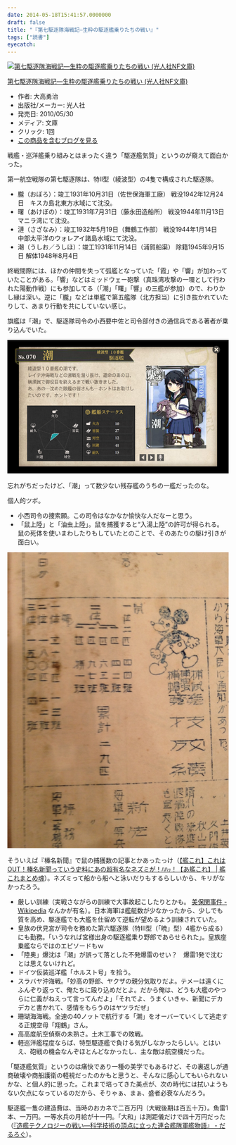 ```yaml
---
date: 2014-05-18T15:41:57.0000000
draft: false
title: "『第七駆逐隊海戦記―生粋の駆逐艦乗りたちの戦い』"
tags: ["読書"]
eyecatch: 
---
```

<p><div class="hatena-asin-detail"><a href="http://www.amazon.co.jp/exec/obidos/ASIN/476982646X/bestylesnet-22/"><img src="https://images-fe.ssl-images-amazon.com/images/I/41MwC8fbEiL._SL160_.jpg" class="hatena-asin-detail-image" alt="第七駆逐隊海戦記―生粋の駆逐艦乗りたちの戦い (光人社NF文庫)" title="第七駆逐隊海戦記―生粋の駆逐艦乗りたちの戦い (光人社NF文庫)"></a><div class="hatena-asin-detail-info"><p class="hatena-asin-detail-title"><a href="http://www.amazon.co.jp/exec/obidos/ASIN/476982646X/bestylesnet-22/">第七駆逐隊海戦記―生粋の駆逐艦乗りたちの戦い (光人社NF文庫)</a></p><ul><li><span class="hatena-asin-detail-label">作者:</span> 大高勇治</li><li><span class="hatena-asin-detail-label">出版社/メーカー:</span> 光人社</li><li><span class="hatena-asin-detail-label">発売日:</span> 2010/05/30</li><li><span class="hatena-asin-detail-label">メディア:</span> 文庫</li><li> <span class="hatena-asin-detail-label">クリック</span>: 1回</li><li><a href="http://d.hatena.ne.jp/asin/476982646X/bestylesnet-22" target="_blank">この商品を含むブログを見る</a></li></ul></div><div class="hatena-asin-detail-foot"></div></div></p><p>戦艦・巡洋艦乗り組みとはまったく違う「駆逐艦気質」というのが窺えて面白かった。</p><p>第一航空戦隊の第七駆逐隊は、特II型（綾波型）の4隻で構成された駆逐隊。</p>

<ul>
<li>朧（おぼろ）：竣工1931年10月31日（佐世保海軍工廠） 戦没1942年12月24日　キスカ島北東方水域にて沈没。</li>
<li>曙（あけぼの）：竣工1931年7月31日（藤永田造船所） 戦没1944年11月13日　マニラ湾にて沈没。</li>
<li>漣（さざなみ）：竣工1932年5月19日（舞鶴工作部） 戦没1944年1月14日　中部太平洋のウォレアイ諸島水域にて沈没。</li>
<li>潮（うしお／うしほ）：竣工1931年11月14日（浦賀船渠） 除籍1945年9月15日 解体1948年8月4日</li>
</ul><p>終戦間際には、ほかの仲間を失って弧艦となっていた「霞」や「響」が加わっていたことがある。「響」などはミッドウェー砲撃（真珠湾攻撃の一環として行われた陽動作戦）にも参加してる（「潮」「曙」「響」の三艦が参加）ので、わりかし縁は深い。逆に「朧」などは単艦で第五艦隊（北方担当）に引き抜かれていたりして、あまり行動を共にしていない感じ。</p><p>旗艦は「潮」で、駆逐隊司令の小西要中佐と司令部付きの通信兵である著者が乗り込んでいた。</p><p><span itemscope itemtype="http://schema.org/Photograph"><img src="20140518144305.png" alt="f:id:daruyanagi:20140518144305p:plain" title="f:id:daruyanagi:20140518144305p:plain" class="hatena-fotolife" itemprop="image"></span></p><p>忘れがちだったけど、「潮」って数少ない残存艦のうちの一艦だったのな。</p><p>個人的ツボ。</p>

<ul>
<li>小西司令の捜索願。この司令はなかなか愉快な人だなーと思う。</li>
<li>「鼠上陸」と「油虫上陸」。鼠を捕獲すると“入湯上陸”の許可が得られる。鼠の死体を使いまわしたりもしていたとのことで、そのあたりの駆け引きが面白い。</li>
</ul><p><span itemscope itemtype="http://schema.org/Photograph"><img src="20140518145844.jpg" alt="f:id:daruyanagi:20140518145844j:plain" title="f:id:daruyanagi:20140518145844j:plain" class="hatena-fotolife" itemprop="image"></span></p><p>そういえば『榛名新聞』で鼠の捕獲数の記事とかあったっけ（<a href="http://kantama.net/archives/3817884.html">&#x3010;&#x8266;&#x3053;&#x308C;&#x3011;&#x3053;&#x308C;&#x306F;OUT&#xFF01;&#x699B;&#x540D;&#x65B0;&#x805E;&#x3063;&#x3066;&#x3044;&#x3046;&#x53F2;&#x6599;&#x306B;&#x3042;&#x306E;&#x8D85;&#x6709;&#x540D;&#x306A;&#x30CD;&#x30BA;&#x30DF;&#x304C;&#xFF01;&#xFF8A;&#xFF8A;&#xFF6F;&#xFF01;&#x3010;&#x3042;&#x8266;&#x3053;&#x308C;&#x3011; | &#x8266;&#x3053;&#x308C;&#x307E;&#x3068;&#x3081;&#x9B42;</a>）。ネズミって船から船へと泳いだりもするらしいから、キリがなかったろう。</p>

<ul>
<li>厳しい訓練（実戦さながらの訓練で大事故起こしたりとかも。 <a href="http://ja.wikipedia.org/wiki/%E7%BE%8E%E4%BF%9D%E9%96%A2%E4%BA%8B%E4%BB%B6">&#x7F8E;&#x4FDD;&#x95A2;&#x4E8B;&#x4EF6; - Wikipedia</a> なんかが有名）。日本海軍は艦艇数が少なかったから、少しでも質を高め、駆逐艦でも大艦を仕留めて逆転が望めるよう訓練されていた。</li>
<li>皇族の伏見宮が司令を務めた第六駆逐隊（特III型（「暁」型）4艦から成る）にも勤務。「いうなれば宮様出身の駆逐艦乗り野郎であらせられた」。皇族座乗艦ならではのエピソードもｗ</li>
<li>「陸奥」爆沈は「潮」が誤って落とした不発爆雷のせい？　爆雷1発で沈むとは思えないけれど。</li>
<li>ドイツ仮装巡洋艦「ホルスト号」を拾う。</li>
<li>スラバヤ沖海戦。「妙高の野郎、ヤクザの親分気取りだよ。テメーは遠くにふんぞり返って、俺たちに殴り込めだとよ。だから俺は、どうも大艦のやつらに仁義がねえって言ってんだよ」「それでよ、うまくいきゃ、新聞にデカデカと書かれて、感情をもらうのはヤツラだぜ」</li>
<li>珊瑚海海戦。全速の40ノットで航行する「潮」をオーバーていくして逃走する正規空母「翔鶴」さん。</li>
<li>高高度航空偵察の未熟さ。土木工事での敗戦。</li>
<li>軽巡洋艦程度ならば、特型駆逐艦で負ける気がしなかったらしい。とはいえ、砲戦の機会なんぞほとんどなかったし、主な敵は航空機だった。</li>
</ul><p>「駆逐艦気質」というのは痛快であり一種の美学でもあるけど、その裏返しが通商破壊や商船護衛の軽視だったのかもと思うと、そんなに感心してもいられないかな、と個人的に思った。これまで培ってきた美点が、次の時代には拭いようもない欠点になっているのだから、そりゃぁ、まぁ、盛者必衰なんだろう。</p><p>駆逐艦一隻の建造費は、当時のおカネで二百万円（大戦後期は百五十万）。魚雷1本、一万円。一等水兵の月給が十一円。「大和」は測距儀だけで四十万円だった（<a href="https://blog.daruyanagi.jp/entry/2014/05/01/131253">&#x300E;&#x9020;&#x8266;&#x30C6;&#x30AF;&#x30CE;&#x30ED;&#x30B8;&#x30FC;&#x306E;&#x6226;&#x3044;&#x2015;&#x79D1;&#x5B66;&#x6280;&#x8853;&#x306E;&#x9802;&#x70B9;&#x306B;&#x7ACB;&#x3063;&#x305F;&#x9023;&#x5408;&#x8266;&#x968A;&#x8ECD;&#x8266;&#x7269;&#x8A9E;&#x300F; - &#x3060;&#x308B;&#x308D;&#x3050;</a>）。</p>

